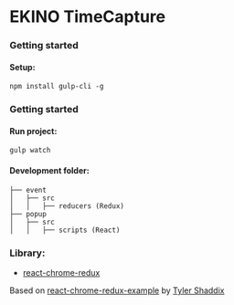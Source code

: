 # EKINO TimeCapture

### Getting started

#### Setup:

```
npm install gulp-cli -g
```

### Getting started

#### Run project:
```
gulp watch
```
#### Development folder: 

```
├── event
│   ├── src
│   │   ├── reducers (Redux)
├── popup
│   ├── src
│   │   ├── scripts (React)
```

### Library: 
* [react-chrome-redux](https://github.com/tshaddix/react-chrome-redux)


Based on [react-chrome-redux-example](https://github.com/tshaddix/react-chrome-redux-examples) by [Tyler Shaddix](https://github.com/tshaddix) 
